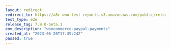 ```yaml
---
layout: redirect
redirect_to: https://a8c-woo-test-reports.s3.amazonaws.com/public/release/7.9.0-beta.1/woocommerce-paypal-payments/e2e/index.html
test_type: e2e
release_tag: 7.9.0-beta.1
env_description: "woocommerce-paypal-payments"
created_at: "2023-06-20T17:39:24Z"
passed: true
---
```

